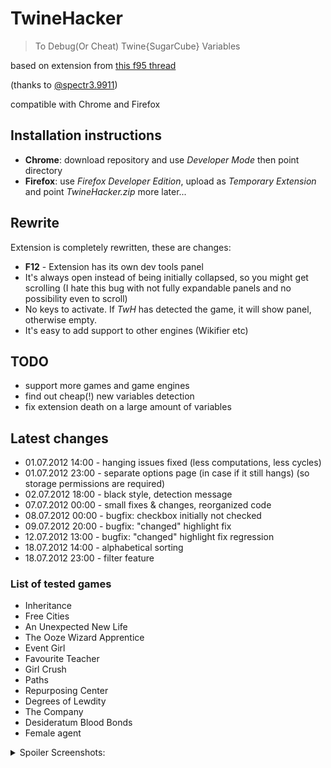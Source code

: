 # TwineHacker

> To Debug(Or Cheat) Twine{SugarCube} Variables

based on extension from [this f95 thread](https://f95zone.to/threads/how-to-debug-or-cheat-twine-sugarcube-variables.6553/) 

(thanks to [@spectr3.9911](https://f95zone.to/members/spectr3.9911/#about))

compatible with Chrome and Firefox

## Installation instructions 
- **Chrome**: download repository and use *Developer Mode* then point directory
- **Firefox**: use *Firefox Developer Edition*, upload as *Temporary Extension* and point *TwineHacker.zip*
more later...

## Rewrite
Extension is completely rewritten, these are changes:
- **F12** - Extension has its own dev tools panel
- It's always open instead of being initially collapsed, so you might get scrolling
 (I hate this bug with not fully expandable panels and no possibility even to scroll)
- No keys to activate. If *TwH* has detected the game, it will show panel, otherwise empty.
- It's easy to add support to other engines (Wikifier etc)

## TODO
- support more games and game engines
- find out cheap(!) new variables detection
- fix extension death on a large amount of variables 

## Latest changes
- 01.07.2012 14:00 - hanging issues fixed (less computations, less cycles)
- 01.07.2012 23:00 - separate options page (in case if it still hangs) (so storage permissions are required)
- 02.07.2012 18:00 - black style, detection message
- 07.07.2012 00:00 - small fixes & changes, reorganized code
- 08.07.2012 00:00 - bugfix: checkbox initially not checked
- 09.07.2012 20:00 - bugfix: "changed" highlight fix
- 12.07.2012 13:00 - bugfix: "changed" highlight fix regression
- 18.07.2012 14:00 - alphabetical sorting
- 18.07.2012 23:00 - filter feature

### List of tested games
- Inheritance
- Free Cities
- An Unexpected New Life
- The Ooze Wizard Apprentice
- Event Girl
- Favourite Teacher
- Girl Crush
- Paths
- Repurposing Center
- Degrees of Lewdity
- The Company
- Desideratum Blood Bonds
- Female agent

<details>
<summary>Spoiler Screenshots:</summary>

1. download it here: [https://github.com/lure0xaos/TwineHacker](https://github.com/lure0xaos/TwineHacker)

    1.1. click "Code" button, then "Download ZIP", and unzip it
![Безымянный0](https://user-images.githubusercontent.com/5437073/87243512-35a1c780-c43f-11ea-99ff-9ae73cf8a3ec.png)

2. How to install:

    2.1. Make sure "Developer mode" is on
    2.2. Click "Load unpacked" and choose directory where you've downloaded it (where manifest.json is among other files)
![Безымянный png](https://user-images.githubusercontent.com/5437073/87243532-641fa280-c43f-11ea-8988-eacc5515db1f.png)
    2.3. So you should see it's loaded without errors:
![Безымянный2](https://user-images.githubusercontent.com/5437073/87243542-7568af00-c43f-11ea-8633-effa6d2b49c4.png)

3. Open your game and press F12 to open Developer Tools sidebar, then switch to TwineHacker tab:
![Безымянный3](https://user-images.githubusercontent.com/5437073/87243544-7c8fbd00-c43f-11ea-9bd5-764e587e0252.png)


Now you can change any ingame value

</details>
